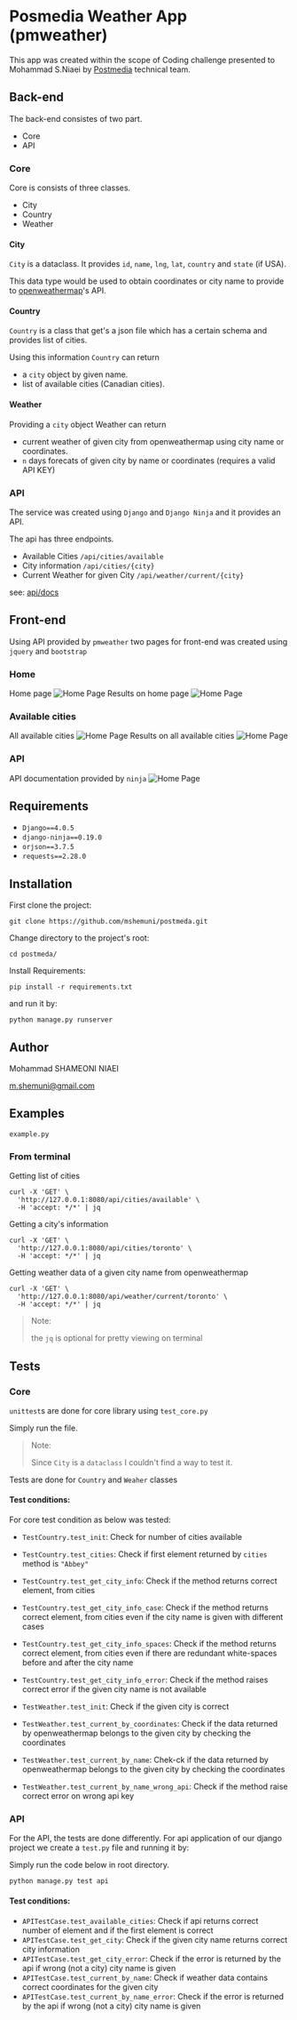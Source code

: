 # Posmedia Weather App (pmweather)
This app was created within the scope of Coding challenge 
presented to Mohammad S.Niaei by [Postmedia](https://www.postmedia.com/) technical team.

## Back-end
The back-end consistes of two part. 
- Core
- API

### Core
Core is consists of three classes.

- City
- Country
- Weather


#### City
`City` is a dataclass. It provides `id`, `name`, `lng`, `lat`, `country` and `state` (if USA).

This data type would be used to obtain coordinates or city name to provide to [openweathermap](https://openweathermap.org/)'s API.

#### Country
`Country` is a class that get's a json file which has a certain schema and provides list of cities.

Using this information `Country` can return
- a `city` object by given name.
- list of available cities (Canadian cities).

#### Weather
Providing a `city` object Weather can return
- current weather of given city from openweathermap using city 
name or coordinates.
- `n` days forecats of given city by name or coordinates (requires a valid API KEY)
### API
The service was created using `Django` and `Django Ninja` and it provides an API.

The api has three endpoints.

- Available Cities `/api/cities/available`
- City information `/api/cities/{city}`
- Current Weather for given City `/api/weather/current/{city}`

see: [api/docs](api/docs)

## Front-end
Using API provided by `pmweather` two pages for front-end was created using `jquery` and `bootstrap`

### Home
Home page
![Home Page](imgs/home.png "Home page")
Results on home page
![Home Page](imgs/home_show.png "Home page with results")

### Available cities
All available cities
![Home Page](imgs/available.png "All Cities page")
Results on all available cities
![Home Page](imgs/available_show.png "All Cities with results")

### API
API documentation provided by `ninja`
![Home Page](imgs/api.png "API help page")

## Requirements
- `Django==4.0.5`
- `django-ninja==0.19.0`
- `orjson==3.7.5`
- `requests==2.28.0`

## Installation

First clone the project: 

`git clone https://github.com/mshemuni/postmeda.git`

Change directory to the project's root:

`cd postmeda/`

Install Requirements:

`pip install -r requirements.txt`

and run it by:

`python manage.py runserver`


## Author
Mohammad SHAMEONI NIAEI

m.shemuni@gmail.com

## Examples
`example.py`

### From terminal
Getting list of cities
```commandline
curl -X 'GET' \
  'http://127.0.0.1:8080/api/cities/available' \
  -H 'accept: */*' | jq
```

Getting a city's information
```commandline
curl -X 'GET' \
  'http://127.0.0.1:8080/api/cities/toronto' \
  -H 'accept: */*' | jq
```

Getting weather data of a given city name from openweathermap
```commandline
curl -X 'GET' \
  'http://127.0.0.1:8080/api/weather/current/toronto' \
  -H 'accept: */*' | jq
```
>Note:
> 
> the `jq` is optional for pretty viewing on terminal

## Tests
### Core
`unittest`s are done for core library using `test_core.py`

Simply run the file.

>Note:
> 
> Since `City` is a `dataclass` I couldn't find a way to test it.

Tests are done for `Country` and `Weaher` classes



#### Test conditions:

For core test condition as below was tested:
- `TestCountry.test_init`: Check for number of cities available
- `TestCountry.test_cities`: Check if first element returned by `cities` method is `"Abbey"`
- `TestCountry.test_get_city_info`:  Check if the method returns correct element, from cities
- `TestCountry.test_get_city_info_case`:  Check if the method returns correct element, from cities even if the city name is given with different cases
- `TestCountry.test_get_city_info_spaces`:  Check if the method returns correct element, from cities even if there are redundant white-spaces before and after the city name
- `TestCountry.test_get_city_info_error`: Check if the method raises correct error if the given city name is not available

- `TestWeather.test_init`: Check if the given city is correct 
- `TestWeather.test_current_by_coordinates`: Check if the data returned by openweathermap belongs to the given city by checking the coordinates
- `TestWeather.test_current_by_name`: Chek-ck if the data returned by openweathermap belongs to the given city by checking the coordinates
- `TestWeather.test_current_by_name_wrong_api`: Check if the method raise correct error on wrong api key

### API

For the API, the tests are done differently. For api application of our django project we create a `test.py` file and 
running it by:

Simply run the code below in root directory.

```commandline
python manage.py test api
```

#### Test conditions:

- `APITestCase.test_available_cities`: Check if api returns correct number of element and if the first element is correct
- `APITestCase.test_get_city`: Check if the given city name returns correct city information
- `APITestCase.test_get_city_error`: Check if the error is returned by the api if wrong (not a city) city name is given
- `APITestCase.test_current_by_name`: Check if weather data contains correct coordinates for the given city
- `APITestCase.test_current_by_name_error`: Check if the error is returned by the api if wrong (not a city) city name is given


